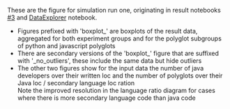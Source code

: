 These are the figure for simulation run one, originating in result notebooks [#3](Results_Iteration#3.ipynb) and [DataExplorer](DataExplorer.ipynb) notebook.
* Figures prefixed with 'boxplot_' are boxplots of the result data, aggregated for both experiment groups and for the polyglot subgroups of python and javascript polyglots
* There are secondary versions of the 'boxplot_' figure that are suffixed with '_no_outliers', these include the same data but hide outliers
* The other two figures show for the input data the number of java developers over their written loc and the number of polyglots over their Java loc / secondary language loc ration <br>
Note the improved resolution in the language ratio diagram for cases where there is more secondary language code than java code